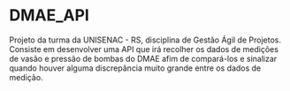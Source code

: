 # DMAE_API
Projeto da turma da UNISENAC - RS, disciplina de Gestão Ágil de Projetos. Consiste em desenvolver uma API que irá recolher os dados de medições de vasão e pressão de bombas do DMAE afim de compará-los e sinalizar quando houver alguma discrepância muito grande entre os dados de medição.
